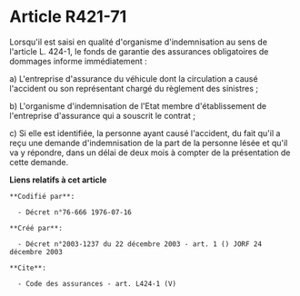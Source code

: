 # Article R421-71

Lorsqu'il est saisi en qualité d'organisme d'indemnisation au sens de l'article L. 424-1, le fonds de garantie des assurances
obligatoires de dommages informe immédiatement :

a) L'entreprise d'assurance du véhicule dont la circulation a causé l'accident ou son représentant chargé du règlement des
sinistres ;

b) L'organisme d'indemnisation de l'Etat membre d'établissement de l'entreprise d'assurance qui a souscrit le contrat ;

c) Si elle est identifiée, la personne ayant causé l'accident, du fait qu'il a reçu une demande d'indemnisation de la part de
la personne lésée et qu'il va y répondre, dans un délai de deux mois à compter de la présentation de cette demande.

**Liens relatifs à cet article**

	**Codifié par**:

	  - Décret n°76-666 1976-07-16

	**Créé par**:

	  - Décret n°2003-1237 du 22 décembre 2003 - art. 1 () JORF 24 décembre 2003

	**Cite**:

	  - Code des assurances - art. L424-1 (V)
